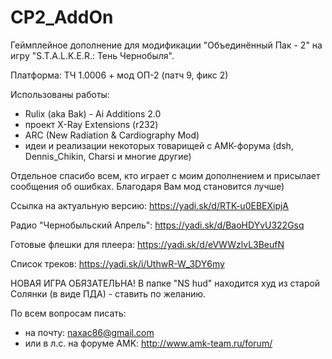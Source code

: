 # CP2_AddOn
Геймплейное дополнение для модификации "Объединённый Пак - 2" на игру "S.T.A.L.K.E.R.: Тень Чернобыля".

Платформа: ТЧ 1.0006 + мод ОП-2 (патч 9, фикс 2)

Использованы работы:

- Rulix (aka Bak) - Ai Additions 2.0
- проект X-Ray Extensions (r232)
- ARC (New Radiation & Cardiography Mod)
- идеи и реализации некоторых товарищей с АМК-форума (dsh, Dennis_Chikin, Charsi и многие другие)

Отдельное спасибо всем, кто играет с моим дополнением и присылает сообщения об ошибках. Благодаря Вам мод становится лучше)

Ссылка на актуальную версию: https://yadi.sk/d/RTK-u0EBEXipjA

Радио "Чернобыльский Апрель": https://yadi.sk/d/BaoHDYvU322Gsq

Готовые флешки для плеера: https://yadi.sk/d/eVWWzlvL3BeufN

Список треков: https://yadi.sk/i/UthwR-W_3DY6my

НОВАЯ ИГРА ОБЯЗАТЕЛЬНА! В папке "NS hud" находится худ из старой Солянки (в виде ПДА) - ставить по желанию.

По всем вопросам писать:

- на почту: naxac86@gmail.com
- или в л.с. на форуме AMK: http://www.amk-team.ru/forum/
